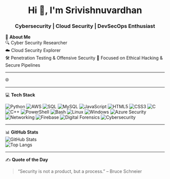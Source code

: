 <h1 align="center">Hi 👋, I'm Srivishnuvardhan</h1>
<h3 align="center">Cybersecurity | Cloud Security | DevSecOps Enthusiast</h3>

💫 **About Me**  
🔍 Cyber Security Researcher  
☁️ Cloud Security Explorer  
🛠️ Penetration Testing & Offensive Security 
🎯 Focused on Ethical Hacking & Secure Pipelines  

---

🌐 

---

💻 **Tech Stack**  
<!-- Star-Shaped Tech Stack -->
![Python](https://img.shields.io/badge/Python-3776AB?style=for-the-badge&logo=python&logoColor=white)
![AWS](https://img.shields.io/badge/AWS-232F3E?style=for-the-badge&logo=amazon-aws&logoColor=white)
![SQL](https://img.shields.io/badge/SQL-CC2927?style=for-the-badge&logo=sql&logoColor=white)
![MySQL](https://img.shields.io/badge/MySQL-00758F?style=for-the-badge&logo=mysql&logoColor=white)
![JavaScript](https://img.shields.io/badge/JavaScript-F7DF1E?style=for-the-badge&logo=javascript&logoColor=black)
![HTML5](https://img.shields.io/badge/HTML5-E34F26?style=for-the-badge&logo=html5&logoColor=white)
![CSS3](https://img.shields.io/badge/CSS3-1572B6?style=for-the-badge&logo=css3&logoColor=white)
![C](https://img.shields.io/badge/C-00599C?style=for-the-badge&logo=c&logoColor=white)
![C++](https://img.shields.io/badge/C++-00599C?style=for-the-badge&logo=c%2B%2B&logoColor=white)
![PowerShell](https://img.shields.io/badge/PowerShell-5391FE?style=for-the-badge&logo=powershell&logoColor=white)
![Bash](https://img.shields.io/badge/Bash-4EAA25?style=for-the-badge&logo=gnu-bash&logoColor=white)
![Linux](https://img.shields.io/badge/Linux-FCC624?style=for-the-badge&logo=linux&logoColor=black)
![Windows](https://img.shields.io/badge/Windows-0078D6?style=for-the-badge&logo=windows&logoColor=white)
![Azure Security](https://img.shields.io/badge/Azure%20Security-0078D4?style=for-the-badge&logo=microsoftazure&logoColor=white)
![Networking](https://img.shields.io/badge/Networking-00A8E8?style=for-the-badge&logo=cisco&logoColor=white)
![Firebase](https://img.shields.io/badge/Firebase-FFCA28?style=for-the-badge&logo=firebase&logoColor=black)
![Digital Forensics](https://img.shields.io/badge/Digital%20Forensics-8A2BE2?style=for-the-badge&logo=protonmail&logoColor=white)
![Cybersecurity](https://img.shields.io/badge/Cybersecurity-FF4C61?style=for-the-badge&logo=trustwave&logoColor=white)


---

📊 **GitHub Stats**  
![GitHub Stats](https://github-readme-stats.vercel.app/api?username=srivishnuvardhan&show_icons=true&theme=radical)  
![Top Langs](https://github-readme-stats.vercel.app/api/top-langs/?username=srivishnuvardhan&layout=compact&theme=radical)

---

✍️ **Quote of the Day**  
> “Security is not a product, but a process.” – Bruce Schneier

